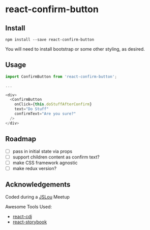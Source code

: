 # react-confirm-button

## Install

`npm install --save react-confirm-button`

You will need to install bootstrap or some other styling, as desired.

## Usage

```js
import ConfirmButton from 'react-confirm-button';

...

<div>
  <ConfirmButton
    onClick={this.doStuffAfterConfirm}
    text="Do Stuff"
    confirmText="Are you sure?"
  />
</div>
```

## Roadmap

- [ ] pass in initial state via props
- [ ] support children content as confirm text?
- [ ] make CSS framework agnostic
- [ ] make redux version?

## Acknowledgements

Coded during a [JSLou](http://jslou.org) Meetup

Awesome Tools Used:

* [react-cdj](https://github.com/kadirahq/react-cdk)
* [react-storybook](https://github.com/kadirahq/react-storybook)

